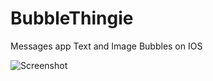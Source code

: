 BubbleThingie
=============

Messages app Text and Image Bubbles on IOS

![Screenshot](https://github.com/tkirby/BubbleThingie/blob/master/doc/screenshot.png "Bubbles!")



